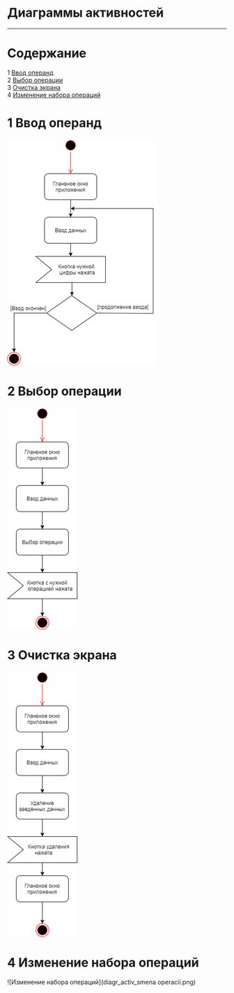 # Диаграммы активностей
---
# Содержание
1 [Ввод операнд](#oper)  
2 [Выбор операции](#znak)  
3 [Очистка экрана](#clear)  
4 [Изменение набора операций](#change)

<a name="oper"/>

# 1 Ввод операнд
![Ввод операнд](diagr_activ_vvod_dannyx.png)

<a name="znak"/>

# 2 Выбор операции
![Выбор операции](diagr_activ_vibor_operacii.png)

<a name="clear"/>

# 3 Очистка экрана
![Очистка экрана](diagr_activ_udalenie.png)

<a name="change"/>

# 4 Изменение набора операций
![Изменение набора операций](diagr_activ_smena operacii.png)
